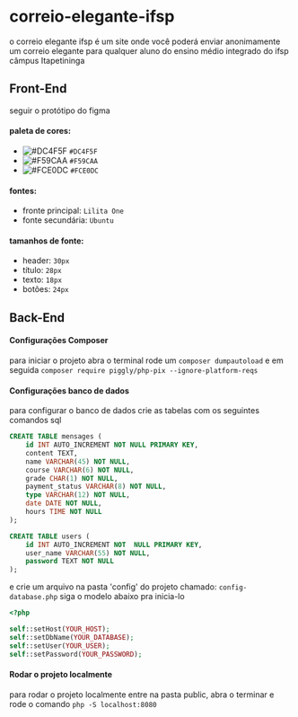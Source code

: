 # correio-elegante-ifsp
o correio elegante ifsp é um site onde você poderá enviar anonimamente um correio elegante para qualquer aluno do ensino médio integrado do ifsp câmpus Itapetininga

## Front-End

seguir o protótipo do figma

#### paleta de cores:

- ![#DC4F5F](https://via.placeholder.com/15/DC4F5F/000000?text=+) `#DC4F5F`
- ![#F59CAA](https://via.placeholder.com/15/F59CAA/000000?text=+) `#F59CAA`
- ![#FCE0DC](https://via.placeholder.com/15/FCE0DC/000000?text=+) `#FCE0DC`

#### fontes:

- fronte principal: `Lilita One`
- fonte secundária: `Ubuntu`

#### tamanhos de fonte:

- header: `30px`
- título: `28px`
- texto: `18px`
- botões: `24px`

## Back-End
#### Configurações Composer
para iniciar o projeto abra o terminal rode um `composer dumpautoload` e em seguida `composer require piggly/php-pix --ignore-platform-reqs` 

#### Configurações banco de dados
para configurar o banco de dados crie as tabelas com os seguintes comandos sql
```sql
CREATE TABLE mensages (
    id INT AUTO_INCREMENT NOT NULL PRIMARY KEY,
    content TEXT,
    name VARCHAR(45) NOT NULL,
    course VARCHAR(6) NOT NULL,
    grade CHAR(1) NOT NULL,
    payment_status VARCHAR(8) NOT NULL,
    type VARCHAR(12) NOT NULL,
    date DATE NOT NULL,
    hours TIME NOT NULL
);

CREATE TABLE users (
    id INT AUTO_INCREMENT NOT  NULL PRIMARY KEY,
    user_name VARCHAR(55) NOT NULL,
    password TEXT NOT NULL
);
```

e crie um arquivo na pasta 'config' do projeto chamado: `config-database.php` siga o modelo abaixo pra inicia-lo
```php
<?php

self::setHost(YOUR_HOST);
self::setDbName(YOUR_DATABASE);
self::setUser(YOUR_USER);
self::setPassword(YOUR_PASSWORD);

```
#### Rodar o projeto localmente

para rodar o projeto localmente entre na pasta public, abra o terminar e rode o comando `php -S localhost:8080`